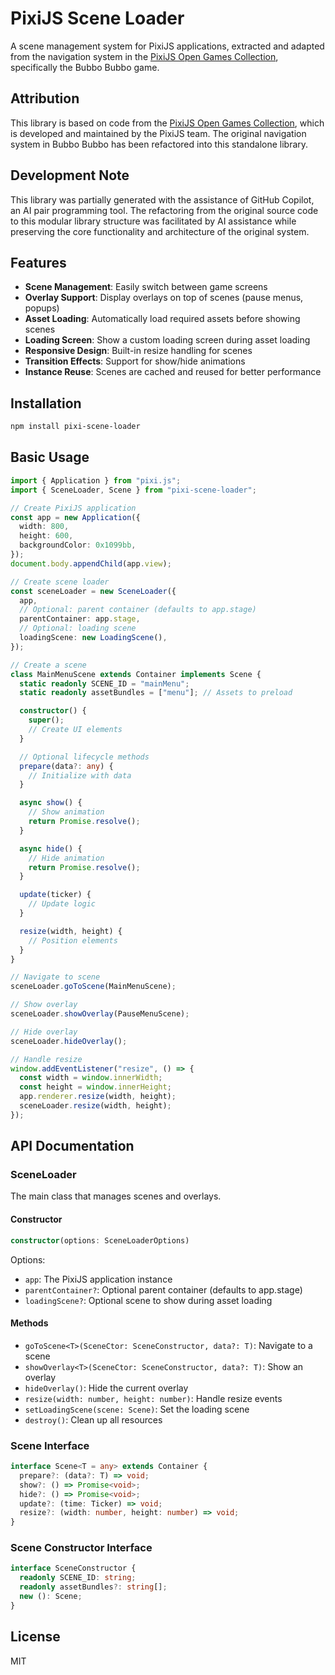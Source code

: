 # PixiJS Scene Loader

A scene management system for PixiJS applications, extracted and adapted from the navigation system in the [PixiJS Open Games Collection](https://github.com/pixijs/open-games), specifically the Bubbo Bubbo game.

## Attribution

This library is based on code from the [PixiJS Open Games Collection](https://github.com/pixijs/open-games), which is developed and maintained by the PixiJS team. The original navigation system in Bubbo Bubbo has been refactored into this standalone library.

## Development Note

This library was partially generated with the assistance of GitHub Copilot, an AI pair programming tool. The refactoring from the original source code to this modular library structure was facilitated by AI assistance while preserving the core functionality and architecture of the original system.

## Features

- **Scene Management**: Easily switch between game screens
- **Overlay Support**: Display overlays on top of scenes (pause menus, popups)
- **Asset Loading**: Automatically load required assets before showing scenes
- **Loading Screen**: Show a custom loading screen during asset loading
- **Responsive Design**: Built-in resize handling for scenes
- **Transition Effects**: Support for show/hide animations
- **Instance Reuse**: Scenes are cached and reused for better performance

## Installation

```bash
npm install pixi-scene-loader
```

## Basic Usage

```typescript
import { Application } from "pixi.js";
import { SceneLoader, Scene } from "pixi-scene-loader";

// Create PixiJS application
const app = new Application({
  width: 800,
  height: 600,
  backgroundColor: 0x1099bb,
});
document.body.appendChild(app.view);

// Create scene loader
const sceneLoader = new SceneLoader({
  app,
  // Optional: parent container (defaults to app.stage)
  parentContainer: app.stage,
  // Optional: loading scene
  loadingScene: new LoadingScene(),
});

// Create a scene
class MainMenuScene extends Container implements Scene {
  static readonly SCENE_ID = "mainMenu";
  static readonly assetBundles = ["menu"]; // Assets to preload

  constructor() {
    super();
    // Create UI elements
  }

  // Optional lifecycle methods
  prepare(data?: any) {
    // Initialize with data
  }

  async show() {
    // Show animation
    return Promise.resolve();
  }

  async hide() {
    // Hide animation
    return Promise.resolve();
  }

  update(ticker) {
    // Update logic
  }

  resize(width, height) {
    // Position elements
  }
}

// Navigate to scene
sceneLoader.goToScene(MainMenuScene);

// Show overlay
sceneLoader.showOverlay(PauseMenuScene);

// Hide overlay
sceneLoader.hideOverlay();

// Handle resize
window.addEventListener("resize", () => {
  const width = window.innerWidth;
  const height = window.innerHeight;
  app.renderer.resize(width, height);
  sceneLoader.resize(width, height);
});
```

## API Documentation

### SceneLoader

The main class that manages scenes and overlays.

#### Constructor

```typescript
constructor(options: SceneLoaderOptions)
```

Options:

- `app`: The PixiJS application instance
- `parentContainer?`: Optional parent container (defaults to app.stage)
- `loadingScene?`: Optional scene to show during asset loading

#### Methods

- `goToScene<T>(SceneCtor: SceneConstructor, data?: T)`: Navigate to a scene
- `showOverlay<T>(SceneCtor: SceneConstructor, data?: T)`: Show an overlay
- `hideOverlay()`: Hide the current overlay
- `resize(width: number, height: number)`: Handle resize events
- `setLoadingScene(scene: Scene)`: Set the loading scene
- `destroy()`: Clean up all resources

### Scene Interface

```typescript
interface Scene<T = any> extends Container {
  prepare?: (data?: T) => void;
  show?: () => Promise<void>;
  hide?: () => Promise<void>;
  update?: (time: Ticker) => void;
  resize?: (width: number, height: number) => void;
}
```

### Scene Constructor Interface

```typescript
interface SceneConstructor {
  readonly SCENE_ID: string;
  readonly assetBundles?: string[];
  new (): Scene;
}
```

## License

MIT
